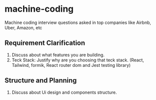 # machine-coding

Machine coding interview questions asked in top companies like Airbnb, Uber, Amazon, etc

## Requirement Clarification

1. Discuss about what features you are building.
2. Teck Stack: Justify why are you choosing that teck stack.
   (React, Tailwind, formik, React router dom and Jest testing library)

## Structure and Planning

1. Discuss about Ui design and components structure.

<!-- Markdown Cheatsheet.

✅ Headings
# h1
## h2
### h3
#### h4
##### h5
###### h6

✅ Italic
*Enter your text* || _Enter your text_

✅ Bold
**Enter your text** || __Enter your text__

✅ Strikethrough
~~Enter your text~~

✅ OrderList
1. Text
2. Text
3. Text

✅ UnorderedList
- || * || + Text

✅ Links
[Link Text](URL)

✅ Images
![Alt Text](Image URL)

✅ Inline code
```Enter your code``` -->
